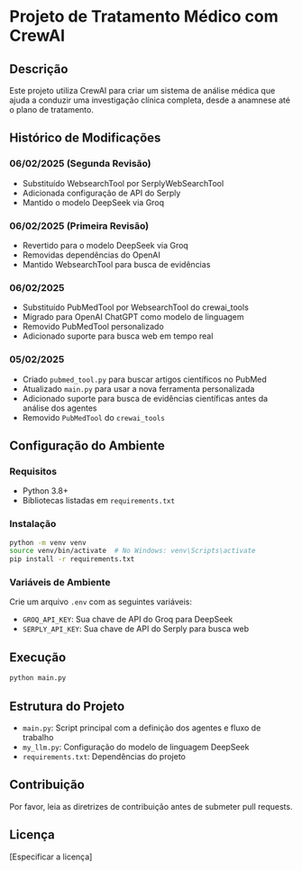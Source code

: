 # Projeto de Tratamento Médico com CrewAI

## Descrição
Este projeto utiliza CrewAI para criar um sistema de análise médica que ajuda a conduzir uma investigação clínica completa, desde a anamnese até o plano de tratamento.

## Histórico de Modificações

### 06/02/2025 (Segunda Revisão)
- Substituído WebsearchTool por SerplyWebSearchTool
- Adicionada configuração de API do Serply
- Mantido o modelo DeepSeek via Groq

### 06/02/2025 (Primeira Revisão)
- Revertido para o modelo DeepSeek via Groq
- Removidas dependências do OpenAI
- Mantido WebsearchTool para busca de evidências

### 06/02/2025
- Substituído PubMedTool por WebsearchTool do crewai_tools
- Migrado para OpenAI ChatGPT como modelo de linguagem
- Removido PubMedTool personalizado
- Adicionado suporte para busca web em tempo real

### 05/02/2025
- Criado `pubmed_tool.py` para buscar artigos científicos no PubMed
- Atualizado `main.py` para usar a nova ferramenta personalizada
- Adicionado suporte para busca de evidências científicas antes da análise dos agentes
- Removido `PubMedTool` do `crewai_tools`

## Configuração do Ambiente

### Requisitos
- Python 3.8+
- Bibliotecas listadas em `requirements.txt`

### Instalação
```bash
python -m venv venv
source venv/bin/activate  # No Windows: venv\Scripts\activate
pip install -r requirements.txt
```

### Variáveis de Ambiente
Crie um arquivo `.env` com as seguintes variáveis:
- `GROQ_API_KEY`: Sua chave de API do Groq para DeepSeek
- `SERPLY_API_KEY`: Sua chave de API do Serply para busca web

## Execução
```bash
python main.py
```

## Estrutura do Projeto
- `main.py`: Script principal com a definição dos agentes e fluxo de trabalho
- `my_llm.py`: Configuração do modelo de linguagem DeepSeek
- `requirements.txt`: Dependências do projeto

## Contribuição
Por favor, leia as diretrizes de contribuição antes de submeter pull requests.

## Licença
[Especificar a licença]
